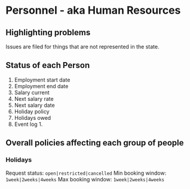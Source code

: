 # Personnel - aka Human Resources

## Highlighting problems
Issues are filed for things that are not represented in the state.

## Status of each Person
1. Employment start date
1. Employment end date
1. Salary current
1. Next salary rate
1. Next salary date
1. Holiday policy
1. Holidays owed
1. Event log
   1. 


## Overall policies affecting each group of people
### Holidays
Request status: `open|restricted|cancelled`
Min booking window: `1week|2weeks|4weeks`
Max booking window: `1week|2weeks|4weeks`
